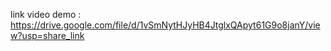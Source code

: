 link video demo : https://drive.google.com/file/d/1vSmNytHJyHB4JtglxQApyt61G9o8janY/view?usp=share_link
